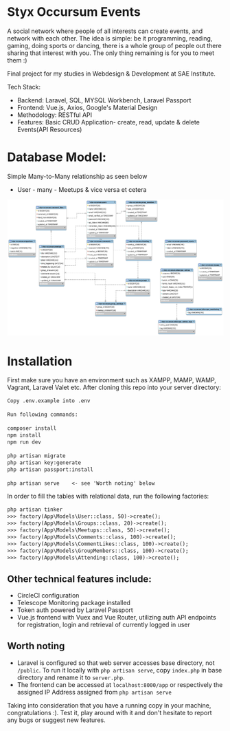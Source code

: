 # Styx Occursum Events
A social network where people of all interests can create events, and network with each other. The idea is simple: be it programming, reading, gaming, doing sports or dancing, there is a whole group of people out there sharing that interest with you. The only thing remaining is for you to meet them :)

Final project for my studies in Webdesign & Development at SAE Institute.

Tech Stack:
- Backend: Laravel, SQL, MYSQL Workbench, Laravel Passport
- Frontend: Vue.js, Axios, Google's Material Design
- Methodology: RESTful API
- Features: Basic CRUD Application- create, read, update & delete Events(API Resources)

# Database Model:
Simple Many-to-Many relationship as seen below
- User - many - Meetups & vice versa et cetera

![Image](resources/img/Relational%20Data%20Model.png)


# Installation

First make sure you have an environment such as XAMPP, MAMP, WAMP, Vagrant, Laravel Valet etc.
After cloning this repo into your server directory:

```
Copy .env.example into .env

Run following commands:

composer install
npm install
npm run dev

php artisan migrate
php artisan key:generate
php artisan passport:install

php artisan serve    <- see 'Worth noting' below
```

In order to fill the tables with relational data, run the following factories:

```
php artisan tinker
>>> factory(App\Models\User::class, 50)->create();
>>> factory(App\Models\Groups::class, 20)->create();
>>> factory(App\Models\Meetups::class, 50)->create();
>>> factory(App\Models\Comments::class, 100)->create();
>>> factory(App\Models\CommentLikes::class, 100)->create();
>>> factory(App\Models\GroupMembers::class, 100)->create();
>>> factory(App\Models\Attending::class, 100)->create();
```

## Other technical features include:
- CircleCI configuration
- Telescope Monitoring package installed
- Token auth powered by Laravel Passport
- Vue.js frontend with Vuex and Vue Router, utilizing auth API endpoints for registration, login and retrieval of currently logged in user 

## Worth noting
- Laravel is configured so that web server accesses base directory, not `/public`. To run it locally with `php artisan serve`, copy `index.php` in base directory and rename it to `server.php`.
- The frontend can be accessed at `localhost:8000/app` or respectively the assigned IP Address assigned from ```php artisan serve```

Taking into consideration that you have a running copy in your machine, congratulations :). Test it, play around with it and don't hesitate to report any bugs or suggest new features.
